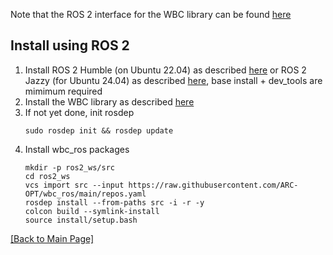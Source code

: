 Note that the ROS 2 interface for the WBC library can be found [here](https://github.com/ARC-OPT/wbc_ros/)

## Install using ROS 2

1. Install ROS 2 Humble (on Ubuntu 22.04) as described [here](https://docs.ros.org/en/humble/Installation.html) or ROS 2 Jazzy (for Ubuntu 24.04) as described [here](https://docs.ros.org/en/jazzy/Installation/Ubuntu-Install-Debs.html), base install + dev_tools are mimimum required
2. Install the WBC library as described [here](https://arc-opt.github.io/Documentation/installation/installation_no_rock.html)
3. If not yet done, init rosdep
   ```
   sudo rosdep init && rosdep update
   ```
4. Install wbc_ros packages
   ```
   mkdir -p ros2_ws/src
   cd ros2_ws
   vcs import src --input https://raw.githubusercontent.com/ARC-OPT/wbc_ros/main/repos.yaml
   rosdep install --from-paths src -i -r -y
   colcon build --symlink-install
   source install/setup.bash
   ```
   
[[Back to Main Page]](https://arc-opt.github.io/Documentation)
